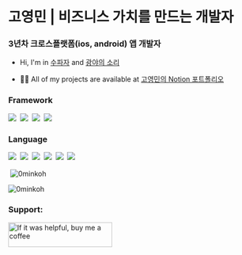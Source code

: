 <!-- Trophy -->
<!-- <p align="left"> <a href="https://github.com/ryo-ma/github-profile-trophy"><img src="https://github-profile-trophy.vercel.app/?username=0minkoh" alt="0minkoh" /></a> </p> -->

<h1 align="left">고영민 | 비즈니스 가치를 만드는 개발자</h1>
<h3 align="left">3년차 크로스플랫폼(ios, android) 앱 개발자</h3>

- Hi, I'm in [수파자](https://www.supaja.com/) and [광야의 소리](https://ai.supaja.com/)

- 👨‍💻 All of my projects are available at [고영민의 Notion 포트폴리오](https://ymkoh-portfolio.notion.site/flutter-main?pvs=4)

### Framework

<img src="https://img.shields.io/badge/Flutter-02569B?style=flat-round&logo=Flutter&logoColor=white"/>&nbsp;
<img src="https://img.shields.io/badge/django-092E20?style=flat-square&logo=django&logoColor=white"/>&nbsp;
<img src="https://img.shields.io/badge/Node.js-339933?style=flat-round&logo=Node.js&logoColor=white"/>&nbsp;
<img src="https://img.shields.io/badge/React-61DAFB?style=flat-round&logo=React&logoColor=black"/>&nbsp;

### Language

<img src="https://img.shields.io/badge/Dart-0175C2?style=flat-round&logo=Dart&logoColor=white"/>&nbsp;
<img src="https://img.shields.io/badge/Swift-F05138?style=flat-round&logo=Swift&logoColor=white"/>&nbsp;
<img src="https://img.shields.io/badge/kotlin-%237F52FF.svg?style=flat-round&logo=Kotlin&logoColor=white"/>&nbsp;
<img src="https://img.shields.io/badge/JavaScript-F7DF1E?style=flat-round&logo=JavaScript&logoColor=white"/>&nbsp;
<img src="https://img.shields.io/badge/TypeScript-3178C6?style=flat-round&logo=TypeScript&logoColor=white"/>&nbsp;
<img src="https://img.shields.io/badge/Python-3766AB?style=flat-round&logo=Python&logoColor=white"/>&nbsp;

<!-- Most Used Languages -->
<!-- <p><img align="left" src="https://github-readme-stats.vercel.app/api/top-langs?username=0minkoh&show_icons=true&locale=en&layout=compact" alt="0minkoh" /></p> -->

<!-- Github Scroe -->
<p>&nbsp;<img align="center" src="https://github-readme-stats.vercel.app/api?username=0minkoh&count_private=true&show_icons=true&locale=en" alt="0minkoh" /></p>

<!-- Github Dashboard (Streak) -->
<p><img align="center" src="https://github-readme-streak-stats.herokuapp.com/?user=0minkoh&" alt="0minkoh" /></p>

<h3 align="left">Support:</h3>
<p><a href="#"> <img align="left" src="https://cdn.buymeacoffee.com/buttons/v2/default-yellow.png" height="50" width="210" alt="If it was helpful, buy me a coffee" /></p><br><br>
